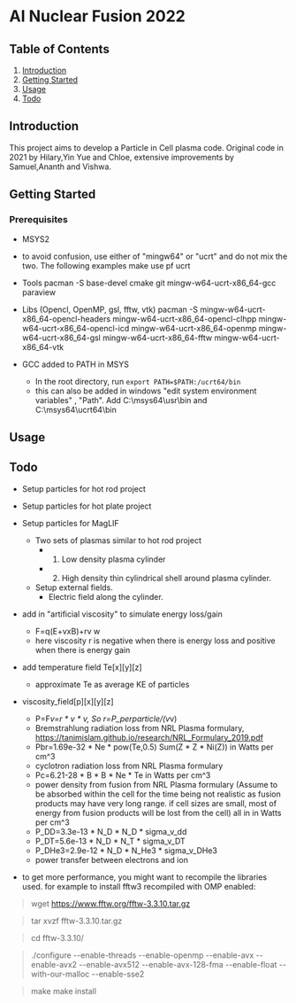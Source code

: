 # AI Nuclear Fusion 2022
## Table of Contents
1. [Introduction](#introduction)
2. [Getting Started](#getting-started)
3. [Usage](#usage)
3. [Todo](#Todo)

## Introduction
This project aims to develop a Particle in Cell plasma code.
Original code in 2021 by Hilary,Yin Yue and Chloe, extensive improvements by Samuel,Ananth and Vishwa.

## Getting Started
### Prerequisites
- MSYS2
- to avoid confusion, use either of "mingw64" or "ucrt" and do not mix the two. The following examples make use pf ucrt  
- Tools 
    pacman -S base-devel cmake git mingw-w64-ucrt-x86_64-gcc paraview  
- Libs (Opencl, OpenMP, gsl, fftw, vtk)
    pacman -S mingw-w64-ucrt-x86_64-opencl-headers mingw-w64-ucrt-x86_64-opencl-clhpp mingw-w64-ucrt-x86_64-opencl-icd mingw-w64-ucrt-x86_64-openmp mingw-w64-ucrt-x86_64-gsl mingw-w64-ucrt-x86_64-fftw mingw-w64-ucrt-x86_64-vtk 

- GCC added to PATH in MSYS
    - In the root directory, run `export PATH=$PATH:/ucrt64/bin`
    - this can also be added in windows "edit system environment variables" , "Path". Add C:\msys64\usr\bin and C:\msys64\ucrt64\bin



## Usage

## Todo
- Setup particles for hot rod project
- Setup particles for hot plate project 
- Setup particles for MagLIF
    - Two sets of plasmas similar to hot rod project
        - 1. Low density plasma cylinder
        - 2. High density thin cylindrical shell around plasma cylinder.
    - Setup external fields. 
        - Electric field along the cylinder.
- add in "artificial viscosity" to simulate energy loss/gain
    - F=q(E+vxB)+rv w
    - here viscosity r is negative when there is energy loss and positive when there is energy gain
- add temperature field Te[x][y][z]
    - approximate Te as average KE of particles
- viscosity_field[p][x][y][z] 
    - P=F*v=r * v * v, So r=P_perparticle/(v*v)
    - Bremstrahlung radiation loss from NRL Plasma formulary, https://tanimislam.github.io/research/NRL_Formulary_2019.pdf
     - Pbr=1.69e-32 * Ne * pow(Te,0.5) Sum(Z * Z * Ni(Z)) in Watts per cm^3
    - cyclotron radiation loss from NRL Plasma formulary
     - Pc=6.21-28 * B * B * Ne * Te in Watts per cm^3
    - power density from fusion from NRL Plasma formulary (Assume to be absorbed within the cell for the time being not realistic as fusion products may have very long range. if cell sizes are small, most of energy from fusion products will be lost from the cell) all in in Watts per cm^3
     - P_DD=3.3e-13 * N_D * N_D * sigma_v_dd
     - P_DT=5.6e-13 * N_D * N_T * sigma_v_DT
     - P_DHe3=2.9e-12 * N_D * N_He3 * sigma_v_DHe3
    - power transfer between electrons and ion




- to get more performance, you might want to recompile the libraries used. for example to install fftw3 recompiled with OMP enabled:
 > wget https://www.fftw.org/fftw-3.3.10.tar.gz

 > tar xvzf fftw-3.3.10.tar.gz

> cd fftw-3.3.10/

> ./configure --enable-threads --enable-openmp --enable-avx --enable-avx2 --enable-avx512 --enable-avx-128-fma --enable-float --with-our-malloc --enable-sse2

> make
 > make install
